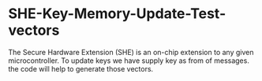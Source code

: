 # SHE-Key-Memory-Update-Test-vectors
The Secure Hardware Extension (SHE) is an on-chip extension to any given microcontroller. To update keys we have supply key as from of messages. the code will help to generate those vectors.
